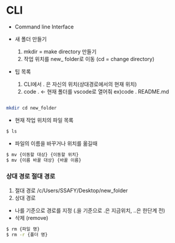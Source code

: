 # CLI
- Command line Interface
- 새 폴더 만들기
    1. mkdir = make directory 만들기
    2. 작업 위치를 new_ folder로 이동 (cd = change directory)

- 팁 목록
    1. CLI에서 . 은 자신의 위치(상대경로에서의 현재 위치)
    2. code . <- 현재 폴더를 vscode로 열어줘 ex)code . README.md
```bash

mkdir cd new_folder

```

- 현재 작업 위치의 파일 목록
```bash
$ ls
```

- 파일의 이름을 바꾸거나 위치를 옮길때
```bash
$ mv {이동할 대상} {이동할 위치}
$ mv {이름 바꿀 대상} {바꿀 이름}
```

### 상대 경로 절대 경로
1. 절대 경로
/c/Users/SSAFY/Desktop/new_folder
2. 상대 경로
- 나를 기준으로 경로를 지정 (.을 기준으로 .은 지금위치, ..은 한단계 전)
- 삭제 (remove)
```bash
$ rm {파일 명}
$ rm -r {폴더 명}
```